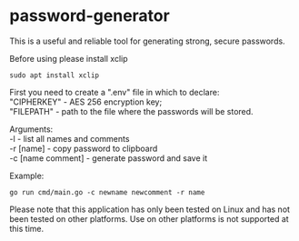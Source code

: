 # password-generator
This is a useful and reliable tool for generating strong, secure passwords. 

Before using please install xclip
```shell
sudo apt install xclip
```

First you need to create a ".env" file in which to declare:   
"CIPHERKEY" - AES 256 encryption key;   
"FILEPATH" - path to the file where the passwords will be stored.   

Arguments:  
    -l - list all names and comments  
    -r [name] - copy password to clipboard   
    -c [name comment] - generate password and save it

Example:
```shell
go run cmd/main.go -c newname newcomment -r name
```

Please note that this application has only been tested on Linux and has not been tested on other platforms. Use on other platforms is not supported at this time.
